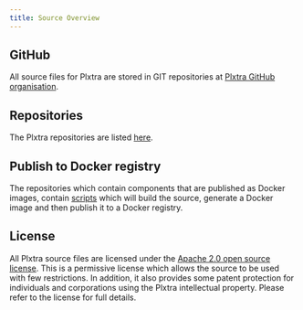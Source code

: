 ```yaml
---
title: Source Overview
---
```


## GitHub

All source files for Plxtra are stored in GIT repositories at [Plxtra GitHub organisation](https://github.com/plxtra).

## Repositories

The Plxtra repositories are listed [here](./repositories/).

## Publish to Docker registry

The repositories which contain components that are published as Docker images, contain [scripts](./publish/) which will build the source, generate a Docker image and then publish it to a Docker registry.

## License

All Plxtra source files are licensed under the [Apache 2.0 open source license](https://www.apache.org/licenses/LICENSE-2.0).  This is a permissive license which allows the source to be used with few restrictions. In addition, it also provides some patent protection for individuals and corporations using the Plxtra intellectual property.  Please refer to the license for full details.
